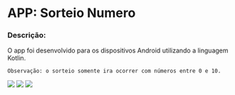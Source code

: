 # APP: Sorteio Numero

### Descrição:
O app foi desenvolvido para os dispositivos Android utilizando a linguagem Kotlin.

```
Observação: o sorteio somente ira ocorrer com números entre 0 e 10.
```

![](https://live.staticflickr.com/65535/49584922437_f67b695520_b.jpg)
![](https://live.staticflickr.com/65535/49584193438_4ab311d83a_b.jpg)
![](https://live.staticflickr.com/65535/49584193443_5d5908769f_b.jpg)
